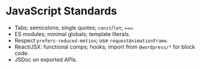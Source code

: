 # JavaScript Standards

- Tabs; semicolons; single quotes; `const`/`let`; `===`.
- ES modules; minimal globals; template literals.
- Respect `prefers-reduced-motion`; use `requestAnimationFrame`.
- React/JSX: functional comps; hooks; import from `@wordpress/*` for block code.
- JSDoc on exported APIs.
